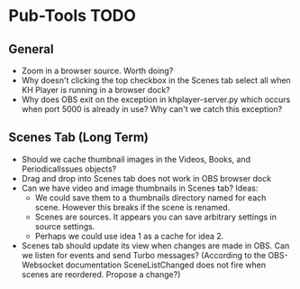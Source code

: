 # Pub-Tools TODO

## General

* Zoom in a browser source. Worth doing?
* Why doesn't clicking the top checkbox in the Scenes tab select all
when KH Player is running in a browser dock?
* Why does OBS exit on the exception in khplayer-server.py which occurs when
port 5000 is already in use? Why can't we catch this exception?

## Scenes Tab (Long Term)

* Should we cache thumbnail images in the Videos, Books, and PeriodicalIssues objects?
* Drag and drop into Scenes tab does not work in OBS browser dock
* Can we have video and image thumbnails in Scenes tab? Ideas:
  * We could save them to a thumbnails directory named for each scene. However this breaks if the scene is renamed.
  * Scenes are sources. It appears you can save arbitrary settings in source settings.
  * Perhaps we could use idea 1 as a cache for idea 2.
* Scenes tab should update its view when changes are made in OBS. Can we listen
  for events and send Turbo messages? (According to the OBS-Websocket documentation
  SceneListChanged does not fire when scenes are reordered. Propose a change?)

